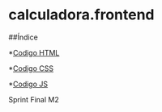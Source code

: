 # calculadora.frontend

##Índice

*[Codigo HTML](#Sprint-final-modulo-2)

*[Codigo CSS](#test)

*[Codigo JS](#https://github.com/kevinrojasp/calculadora.frontend/blob/main/Sprint%20Final%20M2/calculadora.html)

Sprint Final M2
